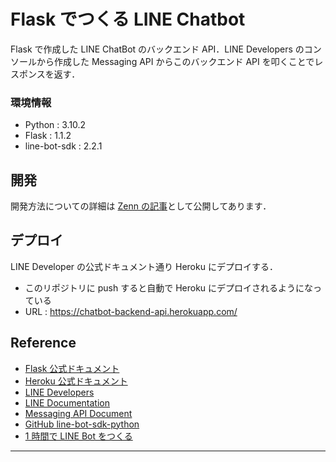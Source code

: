 # Flask でつくる LINE Chatbot

Flask で作成した LINE ChatBot のバックエンド API．LINE Developers のコンソールから作成した Messaging API からこのバックエンド API を叩くことでレスポンスを返す．

### 環境情報

- Python : 3.10.2
- Flask : 1.1.2
- line-bot-sdk : 2.2.1

## 開発

開発方法についての詳細は [Zenn の記事](https://zenn.dev/kenken82/articles/ca5e36cf4d5ea1)として公開してあります．

## デプロイ

LINE Developer の公式ドキュメント通り Heroku にデプロイする．

- このリポジトリに push すると自動で Heroku にデプロイされるようになっている
- URL : https://chatbot-backend-api.herokuapp.com/

## Reference

- [Flask 公式ドキュメント](https://msiz07-flask-docs-ja.readthedocs.io/ja/latest/index.html)
- [Heroku 公式ドキュメント](https://devcenter.heroku.com/ja/categories/reference)
- [LINE Developers](https://developers.line.biz/ja/)
- [LINE Documentation](https://developers.line.biz/en/docs/)
- [Messaging API Document](https://developers.line.biz/ja/docs/messaging-api/getting-started/)
- [GitHub line-bot-sdk-python](https://github.com/line/line-bot-sdk-python)
- [1 時間で LINE Bot をつくる](https://qiita.com/n0bisuke/items/ceaa09ef8898bee8369d)

---

